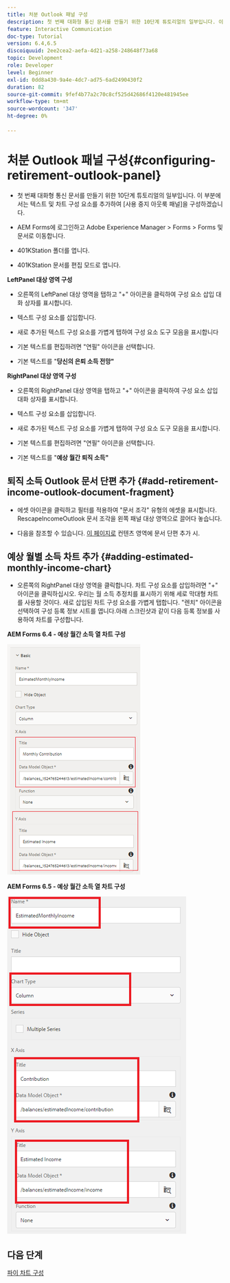 ```yaml
---
title: 처분 Outlook 패널 구성
description: 첫 번째 대화형 통신 문서를 만들기 위한 10단계 튜토리얼의 일부입니다. 이 부분에서는 텍스트 및 차트 구성 요소를 추가하여 [사용 중지 아웃룩 패널]을 구성하겠습니다.
feature: Interactive Communication
doc-type: Tutorial
version: 6.4,6.5
discoiquuid: 2ee2cea2-aefa-4d21-a258-248648f73a68
topic: Development
role: Developer
level: Beginner
exl-id: 0dd8a430-9a4e-4dc7-ad75-6ad2490430f2
duration: 82
source-git-commit: 9fef4b77a2c70c8cf525d42686f4120e481945ee
workflow-type: tm+mt
source-wordcount: '347'
ht-degree: 0%

---
```


# 처분 Outlook 패널 구성{#configuring-retirement-outlook-panel}

* 첫 번째 대화형 통신 문서를 만들기 위한 10단계 튜토리얼의 일부입니다. 이 부분에서는 텍스트 및 차트 구성 요소를 추가하여 [사용 중지 아웃룩 패널]을 구성하겠습니다.

* AEM Forms에 로그인하고 Adobe Experience Manager > Forms > Forms 및 문서로 이동합니다.

* 401KStation 폴더를 엽니다.

* 401KStation 문서를 편집 모드로 엽니다.

**LeftPanel 대상 영역 구성**

* 오른쪽의 LeftPanel 대상 영역을 탭하고 &quot;+&quot; 아이콘을 클릭하여 구성 요소 삽입 대화 상자를 표시합니다.

* 텍스트 구성 요소를 삽입합니다.

* 새로 추가된 텍스트 구성 요소를 가볍게 탭하여 구성 요소 도구 모음을 표시합니다

* 기본 텍스트를 편집하려면 &quot;연필&quot; 아이콘을 선택합니다.

* 기본 텍스트를 &quot;**당신의 은퇴 소득 전망&quot;**

**RightPanel 대상 영역 구성**

* 오른쪽의 RightPanel 대상 영역을 탭하고 &quot;+&quot; 아이콘을 클릭하여 구성 요소 삽입 대화 상자를 표시합니다.

* 텍스트 구성 요소를 삽입합니다.

* 새로 추가된 텍스트 구성 요소를 가볍게 탭하여 구성 요소 도구 모음을 표시합니다.

* 기본 텍스트를 편집하려면 &quot;연필&quot; 아이콘을 선택합니다.

* 기본 텍스트를 &quot;**예상 월간 퇴직 소득&quot;**

## 퇴직 소득 Outlook 문서 단편 추가 {#add-retirement-income-outlook-document-fragment}

* 에셋 아이콘을 클릭하고 필터를 적용하여 &quot;문서 조각&quot; 유형의 에셋을 표시합니다. RescapeIncomeOutlook 문서 조각을 왼쪽 패널 대상 영역으로 끌어다 놓습니다.

* 다음을 참조할 수 있습니다. [이 페이지로](https://experienceleague.adobe.com/docs/experience-manager-learn/forms/ic-web-channel-tutorial/partseven.html) 컨텐츠 영역에 문서 단편 추가 시.

## 예상 월별 소득 차트 추가 {#adding-estimated-monthly-income-chart}

* 오른쪽의 RightPanel 대상 영역을 클릭합니다. 차트 구성 요소를 삽입하려면 &quot;+&quot; 아이콘을 클릭하십시오. 우리는 월 소득 추정치를 표시하기 위해 세로 막대형 차트를 사용할 것이다. 새로 삽입된 차트 구성 요소를 가볍게 탭합니다. &quot;렌치&quot; 아이콘을 선택하여 구성 등록 정보 시트를 엽니다.아래 스크린샷과 같이 다음 등록 정보를 사용하여 차트를 구성합니다.

**AEM Forms 6.4 - 예상 월간 소득 열 차트 구성**

![form64](assets/estimatedmonthlyincomechart.png)

**AEM Forms 6.5 - 예상 월간 소득 열 차트 구성**

![forms65](assets/estimatedmonthlyincomechart65.PNG)

## 다음 단계

[파이 차트 구성](./parteleven.md)
